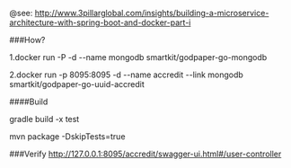 @see: http://www.3pillarglobal.com/insights/building-a-microservice-architecture-with-spring-boot-and-docker-part-i

###How?

1.docker run -P -d --name mongodb smartkit/godpaper-go-mongodb

2.docker run -p 8095:8095 -d --name accredit --link mongodb smartkit/godpaper-go-uuid-accredit

####Build

gradle build -x test

mvn package -DskipTests=true

###Verify
http://127.0.0.1:8095/accredit/swagger-ui.html#/user-controller
